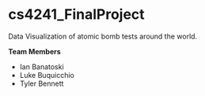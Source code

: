 # cs4241_FinalProject
Data Visualization of atomic bomb tests around the world.

**Team Members**
- Ian Banatoski
- Luke Buquicchio
- Tyler Bennett
